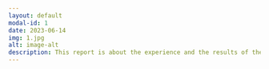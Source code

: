 ```yaml
---
layout: default
modal-id: 1
date: 2023-06-14
img: 1.jpg
alt: image-alt
description: This report is about the experience and the results of the observations and surveys taken on how people interact with multimedia in National Museum of Qatar (NMOQ). The observations were recorded in a structured manner, noting down specific actions, reactions, and notable behaviors of the visitors. While the surveys were conducted at the end of visitors' museum tour in G12.
---
```


